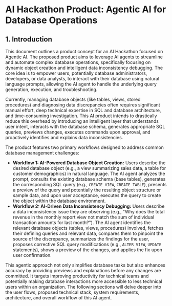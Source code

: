# AI Hackathon Product: Agentic AI for Database Operations

## 1. Introduction

This document outlines a product concept for an AI Hackathon focused on Agentic AI. The proposed product aims to leverage AI agents to streamline and automate complex database operations, specifically focusing on dynamic object creation and intelligent data inconsistency debugging. The core idea is to empower users, potentially database administrators, developers, or data analysts, to interact with their database using natural language prompts, allowing the AI agent to handle the underlying query generation, execution, and troubleshooting.

Currently, managing database objects (like tables, views, stored procedures) and diagnosing data discrepancies often requires significant manual effort, deep technical expertise in SQL and database architecture, and time-consuming investigation. This AI product intends to drastically reduce this overhead by introducing an intelligent layer that understands user intent, interacts with the database schema, generates appropriate SQL queries, previews changes, executes commands upon approval, and proactively identifies and explains data inconsistencies.

The product features two primary workflows designed to address common database management challenges:

*   **Workflow 1: AI-Powered Database Object Creation:** Users describe the desired database object (e.g., a view summarizing sales data, a table for customer demographics) in natural language. The AI agent analyzes the prompt, consults the existing database schema (base tables), generates the corresponding SQL query (e.g., `CREATE VIEW`, `CREATE TABLE`), presents a preview of the query and potentially the resulting object structure or sample data, and upon user acceptance, executes the query to create the object within the database environment.
*   **Workflow 2: AI-Driven Data Inconsistency Debugging:** Users describe a data inconsistency issue they are observing (e.g., "Why does the total revenue in the monthly report view not match the sum of individual transaction amounts for last month?"). The AI agent identifies the relevant database objects (tables, views, procedures) involved, fetches their defining queries and relevant data, compares them to pinpoint the source of the discrepancy, summarizes the findings for the user, proposes corrective SQL query modifications (e.g., `ALTER VIEW`, `UPDATE` statements), shows a preview of the changes, and applies the fix upon user confirmation.

This agentic approach not only simplifies database tasks but also enhances accuracy by providing previews and explanations before any changes are committed. It targets improving productivity for technical teams and potentially making database interactions more accessible to less technical users within an organization. The following sections will delve deeper into the user flows, proposed technical stack, system requirements, architecture, and overall workflow of this AI agent.
